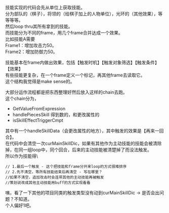 技能实现的代码会先从单位上获取技能。\
分为部队的（棋子），将领的（给棋子加上的人物单位），光环的（其他效果），等等等等。\
然后loop thru其所有拿到的技能。\
而技能分为不同的frame，用几个frame合并达成一个效果。\
比如技能A需要\
Frame1：增加攻击力50。\
Frame2：增加防御力50。

技能基本在frame内做出效果，包括【触发时机】【触发对象筛选】【触发条件】【效果】\
有些技能更复杂，在一个frame定义一个标记，再其他frame去读取它。\
这个结构我觉得是make sense的。

大部分运作流程都是把东西整理好然后放入这样的chain去跑。\
这个chain分为，
 - GetValueFromExpression
 - handlePiecesSkill
得到数的，和更改属性的   
 - isSkillEffectTriggerCmpt


其中有一个handleSkillData（会更改属性的地方），其中触发的效果是【再来一回合】。\
在代码中会清空一次curMainSkillDic，如果有其他作为主动技能的技能会被清除掉，在同一组loop中，同个回合，后来的主动技能被清楚掉了而没法触发。\
所以作为技能得\
```
// 1.最后一个触发 - 这个把技能和frame分开来loop的方式很难排序
// 2.先不清空，等所有技能结束后再清空 - 写在哪里？
//如果不清空，追加攻击时会连带其他的主动技能再被触发
//策划说改成其他主动技能用buff的方式实现看看
```

咦，看了一下其他的项目同类的触发类型没有动到curMainSkillDic -> 是否会出问题？不知道。\
个人偏好1吧。
